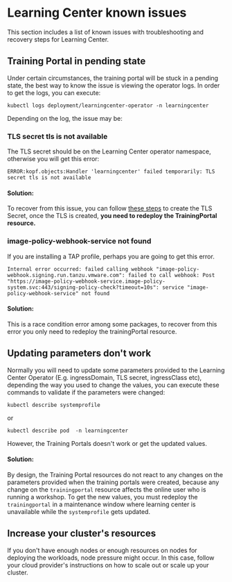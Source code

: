 # Learning Center known issues

This section includes a list of known issues with troubleshooting and recovery steps
for Learning Center.

## <a id="training-portal-pending"></a>Training Portal in pending state

Under certain circumstances, the training portal will be stuck in a pending state, the best way to know the issue
is viewing the operator logs. In order to get the logs, you can execute:

```
kubectl logs deployment/learningcenter-operator -n learningcenter
```

Depending on the log, the issue may be:

### <a id="tls-not-available"></a>TLS secret tls is not available

The TLS secret should be on the Learning Center operator namespace, otherwise you will get this error:

```
ERROR:kopf.objects:Handler 'learningcenter' failed temporarily: TLS secret tls is not available
```

#### Solution:
To recover from this issue, you can follow [these steps](../getting-started/learning-center-operator.md#enforce-secure-connect) to create the TLS Secret, once the TLS is created, **you need to redeploy the TrainingPortal resource.**

### <a id="image-policy-webhook-service-not-found"></a>image-policy-webhook-service not found

If you are installing a TAP profile, perhaps you are going to get this error.

```
Internal error occurred: failed calling webhook "image-policy-webhook.signing.run.tanzu.vmware.com": failed to call webhook: Post "https://image-policy-webhook-service.image-policy-system.svc:443/signing-policy-check?timeout=10s": service "image-policy-webhook-service" not found
```

#### Solution:
This is a race condition error among some packages, to recover from this error you only need to redeploy the trainingPortal resource.

## <a id="update-parameters"></a>Updating parameters don't work

Normally you will need to update some parameters provided to the Learning Center Operator (E.g. ingressDomain, TLS secret, ingressClass etc), depending the way you used to change the values, you can execute these commands to validate if the parameters were changed:

```
kubectl describe systemprofile
```
or
```
kubectl describe pod  -n learningcenter
```

However, the Training Portals doesn't work or get the updated values.

#### Solution:
By design, the Training Portal resources do not react to any changes on the parameters provided when the training portals were created, because any change on the `trainingportal` resource affects the online user who is running a workshop. To get the new values, you must redeploy the `trainingportal` in a maintenance window where learning center is unavailable while the `systemprofile` gets updated.

## <a id="increase-cluster-resources"></a>Increase your cluster's resources

If you don't have enough nodes or enough resources on nodes for deploying the workloads, node pressure might occur.
In this case, follow your cloud provider's instructions on how to scale out or scale up your cluster.
